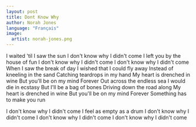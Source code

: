 ```yaml
---
layout: post
title: Dont Know Why
author: Norah Jones
language: "Français"
image:
  artist: norah-jones.png
---
```

I waited 'til I saw the sun
I don't know why I didn't come
I left you by the house of fun
I don't know why I didn't come
I don't know why I didn't come
When I saw the break of day
I wished that I could fly away
Instead of kneeling in the sand
Catching teardrops in my hand
My heart is drenched in wine
But you'll be on my mind
Forever
Out across the endless sea
I would die in ecstasy
But I'll be a bag of bones
Driving down the road along
My heart is drenched in wine
But you'll be on my mind
Forever
Something has to make you run


I don't know why I didn't come
I feel as empty as a drum
I don't know why I didn't come
I don't know why I didn't come
I don't know why I didn't come
